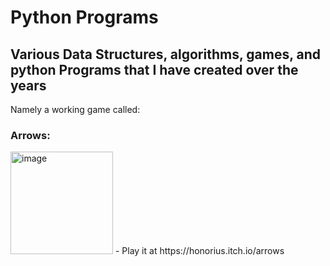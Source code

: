 # Python Programs
## Various Data Structures, algorithms, games, and python Programs that I have created over the years
Namely a working game called:
### Arrows: 
<img width="164" alt="image" src="https://github.com/tqpatil/Python-Games/assets/34226808/9ecfeda5-0b0f-44df-903c-b448cbcd9959">
- Play it at https://honorius.itch.io/arrows
